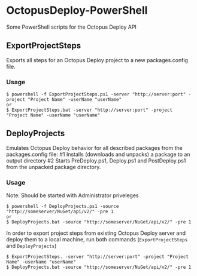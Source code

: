OctopusDeploy-PowerShell
========================

Some PowerShell scripts for the Octopus Deploy API


ExportProjectSteps
------------------

Exports all steps for an Octopus Deploy project to a new packages.config file.

### Usage

    $ powershell -f ExportProjectSteps.ps1 -server "http://server:port" -project "Project Name" -userName "userName"
    or
    $ ExportProjectSteps.bat -server "http://server:port" -project "Project Name" -userName "userName"



DeployProjects
--------------

Emulates Octopus Deploy behavior for all described packages from the packages.config file:
  #1 Installs (downloads and unpacks) a package to an output directory
  #2 Starts PreDeploy.ps1, Deploy.ps1 and PostDeploy.ps1 from the unpacked package directory.

### Usage

Note: Should be started with Administrator priveleges

    $ powershell -f DeployProjects.ps1 -source "http://someserver/NuGet/api/v2/" -pre 1
    or
    $ DeployProjects.bat -source "http://someserver/NuGet/api/v2/" -pre 1

In order to export project steps from existing Octopus Deploy server 
and deploy them to a local machine, run both commands (`ExportProjectSteps` and `DeployProjects`)

    $ ExportProjectSteps. -server "http://server:port" -project "Project Name" -userName "userName"
    $ DeployProjects.bat -source "http://someserver/NuGet/api/v2/" -pre 1
